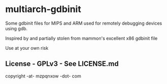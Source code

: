 # multiarch-gdbinit

Some gdbinit files for MIPS and ARM used for remotely debugging devices using gdb.

Inspired by and partially stolen from mammon's excellent x86 gdbinit file

Use at your own risk

## License - GPLv3 - See LICENSE.md

copyright -at- mzpqnxow -dot- com
